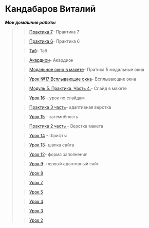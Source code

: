


# Кандабаров Виталий
   *___Мои домашние работы___*
   >>[Практика 7](http://vitalikan.github.io/practic_5_part7/source/ "Практика 7")- Практика 7
   >
   >>[Практика 6](http://vitalikan.github.io/practic_5_part_6/source/ "Практика 6")- Практика 6
   >
   >>[Таб](http://vitalikan.github.io/lesson_18_tab/source/ "Таб")- Таб
   >
   >>[Акардион](http://vitalikan.github.io/lesson_18_acr/source/ "Акардион")- Акардион
   >   
   >>[Модальное окно в макете](http://vitalikan.github.io/practic_5/source/ "Модальные окна")- Пратика 5 модальные окна
   >
   >>[Урок №17 Всплывающие окна](http://vitalikan.github.io/lesson_17.1s/source/ "Всплывающие окна")- Всплывающие окна
   >
   >>[Модуль 5. Практика. Часть 4.](http://vitalikan.github.io/slaid_v_makete/source/ "Слайд в макете")- Слайд в макете
   >
   >>[Урок 16](http://vitalikan.github.io/lesoning_16/source/ "Слайды") - урок по слайдам
   >
   >>[Практика 3 часть](http://vitalikan.github.io/adapiv_verstka/source/ "урок адаптивная верстка ")- адаптивная верстка 
   >
   >>[Урок 15](http://vitalikan.github.io/lesson_15/ "урок Затемнёность") - затемнёность 
   >
  >>[Практика 2 часть ](http://vitalikan.github.io/verstka_maketa/source/ "урок 15") - Верстка макета
   >
  >>[Урок 14](http://vitalikan.github.io/leson_14.1/ "урок 14") - Шрифты
   >
   >>[Урок 13](http://vitalikan.github.io/lesson_14//source/ "урок 13")- шапка сайта
   >                                                                                           
>>[Урок 12](http://vitalikan.github.io/lesson_13/project_2/source/ "урок 12")- форма заполнения
>
  >>[Урок 9](https://vitalikan.github.io/lesson/ "урок 9")- первый адаптивный сайт
  >
>>[Урок 8](https://vitalikan.github.io/lesson_8/Dz_8/Dz_8/project_1/source/ "урок 8")
>
 >>[Урок 7](https://vitalikan.github.io/lesson_7/Дз-7/дз-7/project_1/source/ "урок 7")
 >
  >>[Урок 5](https://vitalikan.github.io/lesson_5/ "урок 5")
  >
  >>[Урок 4](https://vitalikan.github.io/lesson_4/ "урок 4")
  >
  >>[Урок 3](https://vitalikan.github.io/lesson_3/ "урок 3")
  >
 >>[Урок 2](http://vitalikan.github.io/lesson_2_1/ "урок 2")
 
 

 
